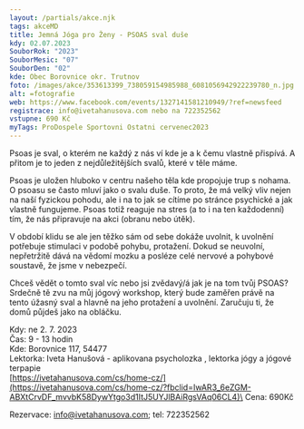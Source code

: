 ```yaml
---
layout: /partials/akce.njk
tags: akceMD
title: Jemná Jóga pro Ženy - PSOAS sval duše
kdy: 02.07.2023
SouborRok: "2023"
SouborMesic: "07"
SouborDen: "02"
kde: Obec Borovnice okr. Trutnov
foto: /images/akce/353613399_738059154985988_6081056942922239780_n.jpg
alt: =fotografie
web: https://www.facebook.com/events/1327141581210949/?ref=newsfeed
registrace: info@ivetahanusova.com nebo na 722352562
vstupne: 690 Kč
myTags: ProDospele Sportovni Ostatni cervenec2023
---
```

<!--StartFragment-->

Psoas je sval, o kterém ne každý z nás ví kde je a k čemu vlastně přispívá. A přitom je to jeden z nejdůležitějších svalů, které v těle máme.

Psoas je uložen hluboko v centru našeho těla kde propojuje trup s nohama. O psoasu se často mluví jako o svalu duše. To proto, že má velký vliv nejen na naší fyzickou pohodu, ale i na to jak se cítíme po stránce psychické a jak vlastně fungujeme. Psoas totiž reaguje na stres (a to i na ten každodenní) tím, že nás připravuje na akci (obranu nebo útěk).

V období klidu se ale jen těžko sám od sebe dokáže uvolnit, k uvolnění potřebuje stimulaci v podobě pohybu, protažení. Dokud se neuvolní, nepřetržitě dává na vědomí mozku a posléze celé nervové a pohybové soustavě, že jsme v nebezpečí.

Chceš vědět o tomto sval víc nebo jsi zvědavý/á jak je na tom tvůj PSOAS? Srdečně tě zvu na můj jógový workshop, který bude zaměřen právě na tento úžasný sval a hlavně na jeho protažení a uvolnění. Zaručuju ti, že domů půjdeš jako na obláčku.

Kdy: ne 2. 7. 2023\
Čas: 9 - 13 hodin\
Kde: Borovnice 117, 54477\
Lektorka: Iveta Hanušová - aplikovana psycholozka , lektorka jógy a jógové terpapie\
[https://ivetahanusova.com/cs/home-cz/](https://ivetahanusova.com/cs/home-cz/?fbclid=IwAR3_6eZGM-ABXtCrvDF_mvvbK58DywYtgo3d1ItJ5UYJlBAiRgsVAq06CL4)\
Cena: 690Kč

Rezervace: info@ivetahanusova.com; tel: 722352562 

<!--EndFragment-->